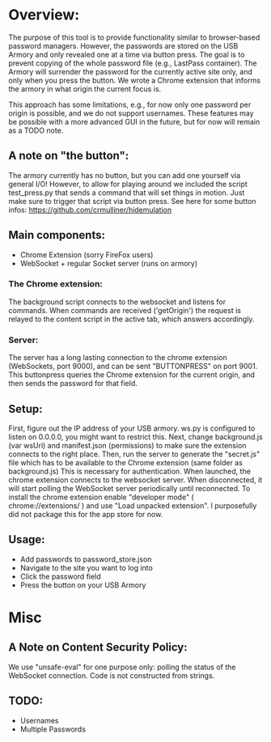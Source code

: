 # Overview:
The purpose of this tool is to provide functionality similar to browser-based password managers.
However, the passwords are stored on the USB Armory and only revealed one at a time via button press.
The goal is to prevent copying of the whole password file (e.g., LastPass container).
The Armory will surrender the password for the currently active site only, and only when you press the button.
We wrote a Chrome extension that informs the armory in what origin the current focus is.

This approach has some limitations, e.g., for now only one password per origin is possible, and we do not support usernames.
These features may be possible with a more advanced GUI in the future, but for now will remain as a TODO note.

## A note on "the button":
The armory currently has no button, but you can add one yourself via general I/O!
However, to allow for playing around we included the script test\_press.py that sends a command that will set things in motion.
Just make sure to trigger that script via button press.
See here for some button infos: https://github.com/crmulliner/hidemulation

## Main components:
- Chrome Extension (sorry FireFox users)
- WebSocket + regular Socket server (runs on armory)

### The Chrome extension:
The background script connects to the websocket and listens for commands.
When commands are received ('getOrigin') the request is relayed to the content script in the active tab, which answers accordingly.

### Server:
The server has a long lasting connection to the chrome extension (WebSockets, port 9000), and can be sent "BUTTONPRESS" on port 9001.
This buttonpress queries the Chrome extension for the current origin, and then sends the password for that field.

## Setup:

First, figure out the IP address of your USB armory.
ws.py is configured to listen on 0.0.0.0, you might want to restrict this.
Next, change background.js (var wsUri) and manifest.json (permissions) to make sure the extension connects to the right place.
Then, run the server to generate the "secret.js" file which has to be available to the Chrome extension (same folder as background.js)
This is necessary for authentication.
When launched, the chrome extension connects to the websocket server.
When disconnected, it will start polling the WebSocket server periodically until reconnected.
To install the chrome extension enable "developer mode" ( chrome://extensions/ ) and use "Load unpacked extension".
I purposefully did not package this for the app store for now.

## Usage:
- Add passwords to password\_store.json
- Navigate to the site you want to log into
- Click the password field
- Press the button on your USB Armory

# Misc

## A Note on Content Security Policy:
We use "unsafe-eval" for one purpose only: polling the status of the WebSocket connection. Code is not constructed from strings.

## TODO:
- Usernames
- Multiple Passwords

